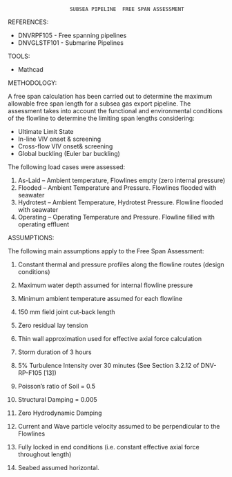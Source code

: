                         SUBSEA PIPELINE  FREE SPAN ASSESSMENT

REFERENCES:
- DNVRPF105 - Free spanning pipelines
- DNVGLSTF101 - Submarine Pipelines

TOOLS:
- Mathcad

METHODOLOGY:

A free span calculation has been carried out to determine the maximum allowable free span length  for a subsea gas export pipeline.
The assessment takes into account the functional and environmental conditions of the flowline to determine the limiting span lengths considering:

- Ultimate Limit State
- In-line VIV onset & screening
- Cross-flow VIV onset& screening
- Global buckling (Euler bar buckling)

The following load cases were assessed:
1. As-Laid – Ambient temperature, Flowlines empty (zero internal pressure)
2. Flooded – Ambient Temperature and Pressure. Flowlines flooded with seawater
3. Hydrotest – Ambient Temperature, Hydrotest Pressure. Flowline flooded with seawater
4. Operating – Operating Temperature and Pressure. Flowline filled with operating effluent

ASSUMPTIONS:

The following main assumptions apply to the Free Span Assessment: 

1. Constant thermal and pressure profiles along the flowline routes (design conditions)

2. Maximum water depth assumed for internal flowline pressure

3. Minimum ambient temperature assumed for each flowline

4. 150 mm field joint cut-back length

5. Zero residual lay tension

6. Thin wall approximation used for effective axial force calculation

7. Storm duration of 3 hours 

8. 5% Turbulence Intensity over 30 minutes (See Section 3.2.12 of DNV-RP-F105 [13])

9. Poisson’s ratio of Soil = 0.5

10. Structural Damping = 0.005 

11. Zero Hydrodynamic Damping 

12. Current and Wave particle velocity assumed to be perpendicular to the Flowlines

13. Fully locked in end conditions (i.e. constant effective axial force throughout length)

14. Seabed assumed horizontal.